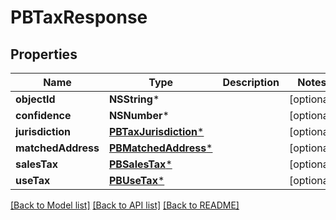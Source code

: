 # PBTaxResponse

## Properties
Name | Type | Description | Notes
------------ | ------------- | ------------- | -------------
**objectId** | **NSString*** |  | [optional] 
**confidence** | **NSNumber*** |  | [optional] 
**jurisdiction** | [**PBTaxJurisdiction***](PBTaxJurisdiction.md) |  | [optional] 
**matchedAddress** | [**PBMatchedAddress***](PBMatchedAddress.md) |  | [optional] 
**salesTax** | [**PBSalesTax***](PBSalesTax.md) |  | [optional] 
**useTax** | [**PBUseTax***](PBUseTax.md) |  | [optional] 

[[Back to Model list]](../README.md#documentation-for-models) [[Back to API list]](../README.md#documentation-for-api-endpoints) [[Back to README]](../README.md)


